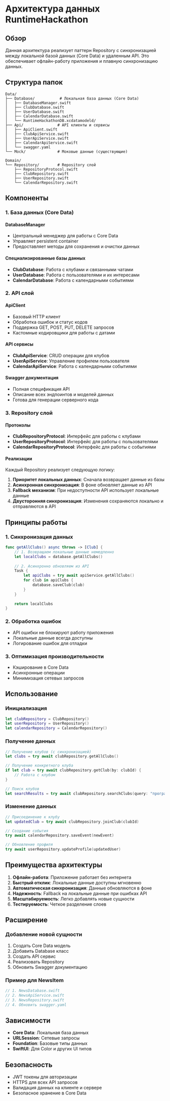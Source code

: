 # Архитектура данных RuntimeHackathon

## Обзор

Данная архитектура реализует паттерн Repository с синхронизацией между локальной базой данных (Core Data) и удаленным API. Это обеспечивает офлайн-работу приложения и плавную синхронизацию данных.

## Структура папок

```
Data/
├── Database/           # Локальная база данных (Core Data)
│   ├── DatabaseManager.swift
│   ├── ClubDatabase.swift
│   ├── UserDatabase.swift
│   ├── CalendarDatabase.swift
│   └── RuntimeHackathonDB.xcdatamodeld/
├── Api/               # API клиенты и сервисы
│   ├── ApiClient.swift
│   ├── ClubApiService.swift
│   ├── UserApiService.swift
│   ├── CalendarApiService.swift
│   └── swagger.yaml
└── Mock/              # Моковые данные (существующие)

Domain/
└── Repository/        # Repository слой
    ├── RepositoryProtocol.swift
    ├── ClubRepository.swift
    ├── UserRepository.swift
    └── CalendarRepository.swift
```

## Компоненты

### 1. База данных (Core Data)

#### DatabaseManager
- Центральный менеджер для работы с Core Data
- Управляет persistent container
- Предоставляет методы для сохранения и очистки данных

#### Специализированные базы данных
- **ClubDatabase**: Работа с клубами и связанными чатами
- **UserDatabase**: Работа с пользователями и их интересами
- **CalendarDatabase**: Работа с календарными событиями

### 2. API слой

#### ApiClient
- Базовый HTTP клиент
- Обработка ошибок и статус кодов
- Поддержка GET, POST, PUT, DELETE запросов
- Кастомные кодировщики для работы с датами

#### API сервисы
- **ClubApiService**: CRUD операции для клубов
- **UserApiService**: Управление профилем пользователя
- **CalendarApiService**: Работа с календарными событиями

#### Swagger документация
- Полная спецификация API
- Описание всех эндпоинтов и моделей данных
- Готова для генерации серверного кода

### 3. Repository слой

#### Протоколы
- **ClubRepositoryProtocol**: Интерфейс для работы с клубами
- **UserRepositoryProtocol**: Интерфейс для работы с пользователями
- **CalendarRepositoryProtocol**: Интерфейс для работы с событиями

#### Реализации
Каждый Repository реализует следующую логику:
1. **Приоритет локальных данных**: Сначала возвращает данные из базы
2. **Асинхронная синхронизация**: В фоне обновляет данные из API
3. **Fallback механизм**: При недоступности API использует локальные данные
4. **Двусторонняя синхронизация**: Изменения сохраняются локально и отправляются в API

## Принципы работы

### 1. Синхронизация данных
```swift
func getAllClubs() async throws -> [Club] {
    // 1. Возвращаем локальные данные немедленно
    let localClubs = database.getAllClubs()
    
    // 2. Асинхронно обновляем из API
    Task {
        let apiClubs = try await apiService.getAllClubs()
        for club in apiClubs {
            database.saveClub(club)
        }
    }
    
    return localClubs
}
```

### 2. Обработка ошибок
- API ошибки не блокируют работу приложения
- Локальные данные всегда доступны
- Логирование ошибок для отладки

### 3. Оптимизация производительности
- Кэширование в Core Data
- Асинхронные операции
- Минимизация сетевых запросов

## Использование

### Инициализация
```swift
let clubRepository = ClubRepository()
let userRepository = UserRepository()
let calendarRepository = CalendarRepository()
```

### Получение данных
```swift
// Получение клубов (с синхронизацией)
let clubs = try await clubRepository.getAllClubs()

// Получение конкретного клуба
if let club = try await clubRepository.getClub(by: clubId) {
    // Работа с клубом
}

// Поиск клубов
let searchResults = try await clubRepository.searchClubs(query: "программирование")
```

### Изменение данных
```swift
// Присоединение к клубу
let updatedClub = try await clubRepository.joinClub(clubId)

// Создание события
try await calendarRepository.saveEvent(newEvent)

// Обновление профиля
try await userRepository.updateProfile(updatedUser)
```

## Преимущества архитектуры

1. **Офлайн-работа**: Приложение работает без интернета
2. **Быстрый отклик**: Локальные данные доступны мгновенно
3. **Автоматическая синхронизация**: Данные обновляются в фоне
4. **Надежность**: Fallback на локальные данные при ошибках API
5. **Масштабируемость**: Легко добавлять новые сущности
6. **Тестируемость**: Четкое разделение слоев

## Расширение

### Добавление новой сущности
1. Создать Core Data модель
2. Добавить Database класс
3. Создать API сервис
4. Реализовать Repository
5. Обновить Swagger документацию

### Пример для NewsItem
```swift
// 1. NewsDatabase.swift
// 2. NewsApiService.swift  
// 3. NewsRepository.swift
// 4. Обновить swagger.yaml
```

## Зависимости

- **Core Data**: Локальная база данных
- **URLSession**: Сетевые запросы
- **Foundation**: Базовые типы данных
- **SwiftUI**: Для Color и других UI типов

## Безопасность

- JWT токены для авторизации
- HTTPS для всех API запросов
- Валидация данных на клиенте и сервере
- Безопасное хранение в Core Data
